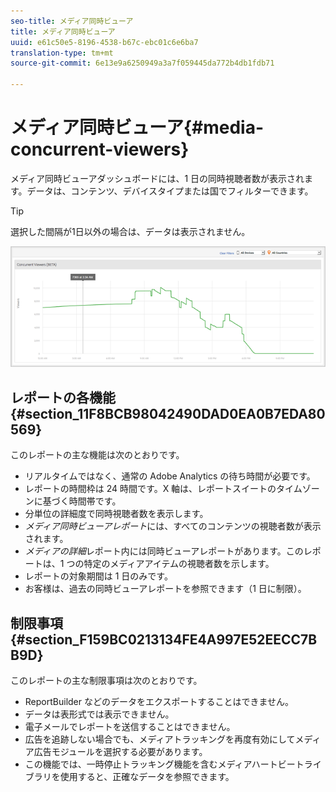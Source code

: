```yaml
---
seo-title: メディア同時ビューア
title: メディア同時ビューア
uuid: e61c50e5-8196-4538-b67c-ebc01c6e6ba7
translation-type: tm+mt
source-git-commit: 6e13e9a6250949a3a7f059445da772b4db1fdb71

---
```



# メディア同時ビューア{#media-concurrent-viewers}

メディア同時ビューアダッシュボードには、1 日の同時視聴者数が表示されます。データは、コンテンツ、デバイスタイプまたは国でフィルターできます。

>[!TIP]
>
>選択した間隔が1日以外の場合は、データは表示されません。

![](assets/video-concurrent-viewers.png)

## レポートの各機能 {#section_11F8BCB98042490DAD0EA0B7EDA80569}

このレポートの主な機能は次のとおりです。

* リアルタイムではなく、通常の Adobe Analytics の待ち時間が必要です。
* レポートの時間枠は 24 時間です。X 軸は、レポートスイートのタイムゾーンに基づく時間帯です。
* 分単位の詳細度で同時視聴者数を表示します。
* *メディア同時ビューアレポート*&#x200B;には、すべてのコンテンツの視聴者数が表示されます。
* *メディアの詳細*&#x200B;レポート内には同時ビューアレポートがあります。このレポートは、1 つの特定のメディアアイテムの視聴者数を示します。
* レポートの対象期間は 1 日のみです。
* お客様は、過去の同時ビューアレポートを参照できます（1 日に制限）。

## 制限事項 {#section_F159BC0213134FE4A997E52EECC7BB9D}

このレポートの主な制限事項は次のとおりです。

* ReportBuilder などのデータをエクスポートすることはできません。
* データは表形式では表示できません。
* 電子メールでレポートを送信することはできません。
* 広告を追跡しない場合でも、メディアトラッキングを再度有効にしてメディア広告モジュールを選択する必要があります。
* この機能では、一時停止トラッキング機能を含むメディアハートビートライブラリを使用すると、正確なデータを参照できます。

